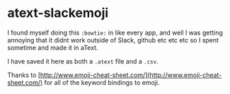 # atext-slackemoji
 I found myself doing this `:bowtie:` in like every app, and well I was getting annoying that it didnt work outside of Slack, github etc etc etc so I spent sometime and made it in aText.

I have saved it here as both a `.atext` file and a `.csv`.

Thanks to [http://www.emoji-cheat-sheet.com/](http://www.emoji-cheat-sheet.com/) for all of the keyword bindings to emoji.
